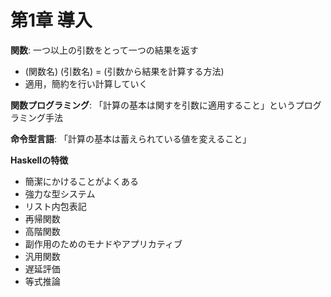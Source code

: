 # 第1章 導入

**関数**: 一つ以上の引数をとって一つの結果を返す
 - (関数名) (引数名) = (引数から結果を計算する方法)
 - 適用，簡約を行い計算していく

**関数プログラミング**: 「計算の基本は関すを引数に適用すること」というプログラミング手法

**命令型言語**: 「計算の基本は蓄えられている値を変えること」

**Haskellの特徴**
 - 簡潔にかけることがよくある
 - 強力な型システム
 - リスト内包表記
 - 再帰関数
 - 高階関数
 - 副作用のためのモナドやアプリカティブ
 - 汎用関数
 - 遅延評価
 - 等式推論

